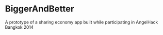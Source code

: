 BiggerAndBetter
===============

A prototype of a sharing economy app built while participating in AngelHack Bangkok 2014
